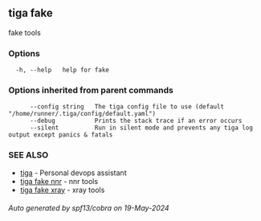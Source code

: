 ## tiga fake

fake tools

### Options

```
  -h, --help   help for fake
```

### Options inherited from parent commands

```
      --config string   The tiga config file to use (default "/home/runner/.tiga/config/default.yaml")
      --debug           Prints the stack trace if an error occurs
      --silent          Run in silent mode and prevents any tiga log output except panics & fatals
```

### SEE ALSO

* [tiga](tiga.md)	 - Personal devops assistant
* [tiga fake nnr](tiga_fake_nnr.md)	 - nnr tools
* [tiga fake xray](tiga_fake_xray.md)	 - xray tools

###### Auto generated by spf13/cobra on 19-May-2024
